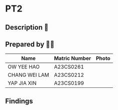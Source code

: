 # PT2

## Description 📝



## Prepared by 🧑‍💻

| Name                                     | Matric Number | Photo |
|------------------------------------------|---------------|-------|
| OW YEE HAO  | A23CS0261     | |
| CHANG WEI LAM       | A23CS0212     | |
| YAP JIA XIN                 | A23CS0199    | |


## Findings
